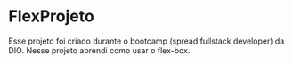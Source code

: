 # FlexProjeto
Esse projeto foi criado durante o bootcamp (spread fullstack developer) da DIO.
Nesse projeto aprendi como usar o flex-box.
